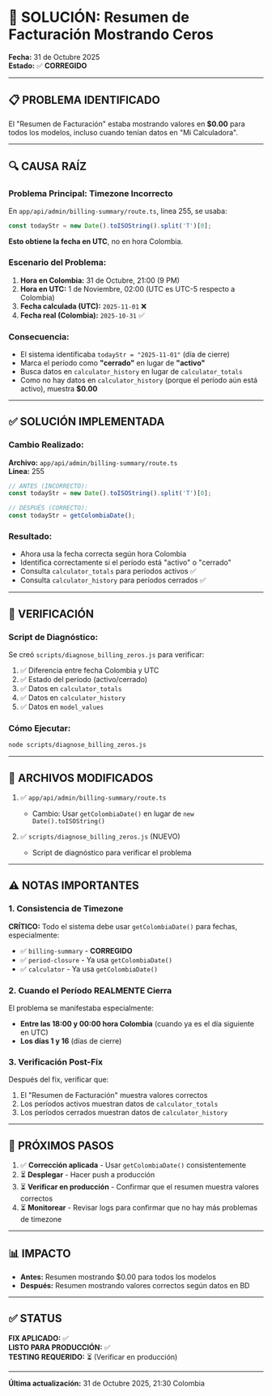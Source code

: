 # 🔧 SOLUCIÓN: Resumen de Facturación Mostrando Ceros

**Fecha:** 31 de Octubre 2025  
**Estado:** ✅ **CORREGIDO**

---

## 📋 PROBLEMA IDENTIFICADO

El "Resumen de Facturación" estaba mostrando valores en **$0.00** para todos los modelos, incluso cuando tenían datos en "Mi Calculadora".

---

## 🔍 CAUSA RAÍZ

### Problema Principal: **Timezone Incorrecto**

En `app/api/admin/billing-summary/route.ts`, línea 255, se usaba:

```typescript
const todayStr = new Date().toISOString().split('T')[0];
```

**Esto obtiene la fecha en UTC**, no en hora Colombia.

### Escenario del Problema:

1. **Hora en Colombia:** 31 de Octubre, 21:00 (9 PM)
2. **Hora en UTC:** 1 de Noviembre, 02:00 (UTC es UTC-5 respecto a Colombia)
3. **Fecha calculada (UTC):** `2025-11-01` ❌
4. **Fecha real (Colombia):** `2025-10-31` ✅

### Consecuencia:

- El sistema identificaba `todayStr = "2025-11-01"` (día de cierre)
- Marca el período como **"cerrado"** en lugar de **"activo"**
- Busca datos en `calculator_history` en lugar de `calculator_totals`
- Como no hay datos en `calculator_history` (porque el período aún está activo), muestra **$0.00**

---

## ✅ SOLUCIÓN IMPLEMENTADA

### Cambio Realizado:

**Archivo:** `app/api/admin/billing-summary/route.ts`  
**Línea:** 255

```typescript
// ANTES (INCORRECTO):
const todayStr = new Date().toISOString().split('T')[0];

// DESPUÉS (CORRECTO):
const todayStr = getColombiaDate();
```

### Resultado:

- Ahora usa la fecha correcta según hora Colombia
- Identifica correctamente si el período está "activo" o "cerrado"
- Consulta `calculator_totals` para períodos activos ✅
- Consulta `calculator_history` para períodos cerrados ✅

---

## 🧪 VERIFICACIÓN

### Script de Diagnóstico:

Se creó `scripts/diagnose_billing_zeros.js` para verificar:

1. ✅ Diferencia entre fecha Colombia y UTC
2. ✅ Estado del período (activo/cerrado)
3. ✅ Datos en `calculator_totals`
4. ✅ Datos en `calculator_history`
5. ✅ Datos en `model_values`

### Cómo Ejecutar:

```bash
node scripts/diagnose_billing_zeros.js
```

---

## 📝 ARCHIVOS MODIFICADOS

1. ✅ `app/api/admin/billing-summary/route.ts`
   - Cambio: Usar `getColombiaDate()` en lugar de `new Date().toISOString()`

2. ✅ `scripts/diagnose_billing_zeros.js` (NUEVO)
   - Script de diagnóstico para verificar el problema

---

## ⚠️ NOTAS IMPORTANTES

### 1. Consistencia de Timezone

**CRÍTICO:** Todo el sistema debe usar `getColombiaDate()` para fechas, especialmente:
- ✅ `billing-summary` - **CORREGIDO**
- ✅ `period-closure` - Ya usa `getColombiaDate()`
- ✅ `calculator` - Ya usa `getColombiaDate()`

### 2. Cuando el Período REALMENTE Cierra

El problema se manifestaba especialmente:
- **Entre las 18:00 y 00:00 hora Colombia** (cuando ya es el día siguiente en UTC)
- **Los días 1 y 16** (días de cierre)

### 3. Verificación Post-Fix

Después del fix, verificar que:
1. El "Resumen de Facturación" muestra valores correctos
2. Los períodos activos muestran datos de `calculator_totals`
3. Los períodos cerrados muestran datos de `calculator_history`

---

## 🚀 PRÓXIMOS PASOS

1. ✅ **Corrección aplicada** - Usar `getColombiaDate()` consistentemente
2. ⏳ **Desplegar** - Hacer push a producción
3. ⏳ **Verificar en producción** - Confirmar que el resumen muestra valores correctos
4. ⏳ **Monitorear** - Revisar logs para confirmar que no hay más problemas de timezone

---

## 📊 IMPACTO

- **Antes:** Resumen mostrando $0.00 para todos los modelos
- **Después:** Resumen mostrando valores correctos según datos en BD

---

## ✅ STATUS

**FIX APLICADO:** ✅  
**LISTO PARA PRODUCCIÓN:** ✅  
**TESTING REQUERIDO:** ⏳ (Verificar en producción)

---

**Última actualización:** 31 de Octubre 2025, 21:30 Colombia

